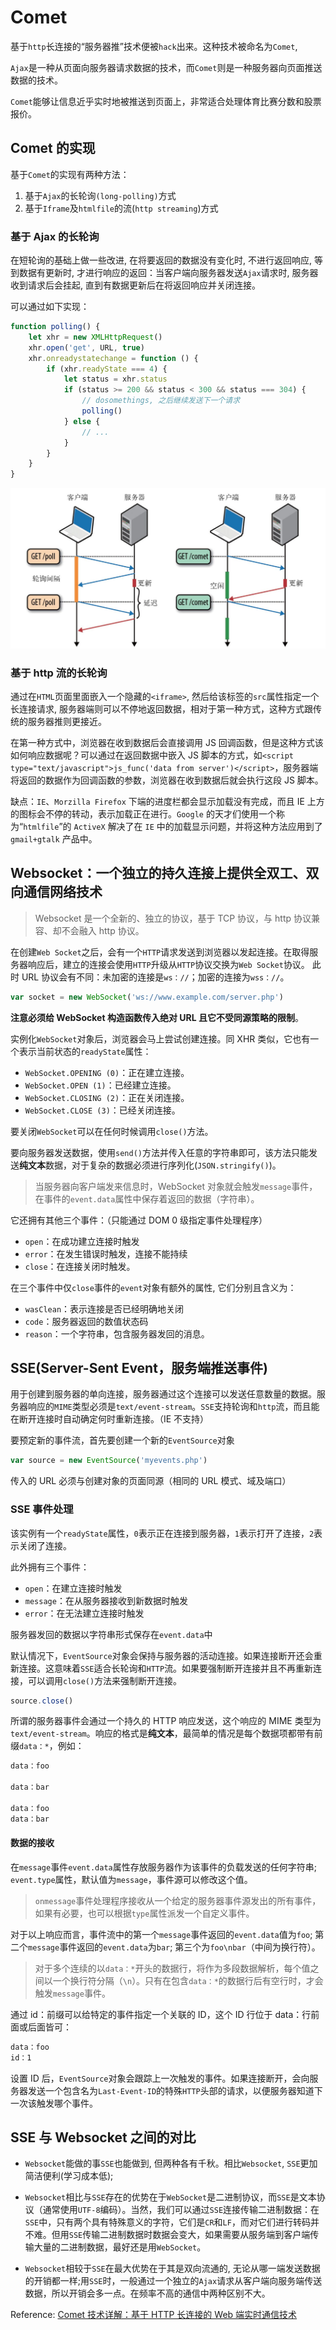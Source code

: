# Comet

基于`http`长连接的“服务器推”技术便被`hack`出来。这种技术被命名为`Comet`,

`Ajax`是一种从页面向服务器请求数据的技术，而`Comet`则是一种服务器向页面推送数据的技术。

`Comet`能够让信息近乎实时地被推送到页面上，非常适合处理体育比赛分数和股票报价。

## Comet 的实现

基于`Comet`的实现有两种方法：

1. 基于`Ajax`的长轮询`(long-polling)`方式
2. 基于`Iframe`及`htmlfile`的流(`http streaming`)方式

### 基于 Ajax 的长轮询

在短轮询的基础上做一些改进, 在将要返回的数据没有变化时, 不进行返回响应, 等到数据有更新时, 才进行响应的返回：当客户端向服务器发送`Ajax`请求时, 服务器收到请求后会挂起, 直到有数据更新后在将返回响应并关闭连接。

可以通过如下实现：

```js
function polling() {
    let xhr = new XMLHttpRequest()
    xhr.open('get', URL, true)
    xhr.onreadystatechange = function () {
        if (xhr.readyState === 4) {
            let status = xhr.status
            if (status >= 200 && status < 300 && status === 304) {
                // dosomethings, 之后继续发送下一个请求
                polling()
            } else {
                // ...
            }
        }
    }
}
```

![基于Ajax的长轮询与短轮询在时间上的区别](../img/diff.jpg)

### 基于 http 流的长轮询

通过在`HTML`页面里面嵌入一个隐藏的`<iframe>`, 然后给该标签的`src`属性指定一个长连接请求, 服务器端则可以不停地返回数据，相对于第一种方式，这种方式跟传统的服务器推则更接近。

在第一种方式中，浏览器在收到数据后会直接调用 JS 回调函数，但是这种方式该如何响应数据呢？可以通过在返回数据中嵌入 JS 脚本的方式，如`<script type="text/javascript">js_func('data from server')</script>`，服务器端将返回的数据作为回调函数的参数，浏览器在收到数据后就会执行这段 JS 脚本。

缺点：`IE`、`Morzilla Firefox` 下端的进度栏都会显示加载没有完成，而且 IE 上方的图标会不停的转动，表示加载正在进行。`Google` 的天才们使用一个称为“`htmlfile`”的 `ActiveX` 解决了在 `IE` 中的加载显示问题，并将这种方法应用到了 `gmail+gtalk` 产品中。

## Websocket：一个独立的持久连接上提供全双工、双向通信网络技术

> Websocket 是一个全新的、独立的协议，基于 TCP 协议，与 http 协议兼容、却不会融入 http 协议。

在创建`Web Socket`之后，会有一个`HTTP`请求发送到浏览器以发起连接。在取得服务器响应后，建立的连接会使用`HTTP`升级从`HTTP`协议交换为`Web Socket`协议。
此时 URL 协议会有不同：未加密的连接是`ws：//`；加密的连接为`wss：//`。

```js
var socket = new WebSocket('ws://www.example.com/server.php')
```

**注意必须给 WebSocket 构造函数传入绝对 URL 且它不受同源策略的限制**。

实例化`WebSocket`对象后，浏览器会马上尝试创建连接。同 XHR 类似，它也有一个表示当前状态的`readyState`属性：

-   `WebSocket.OPENING (0)`：正在建立连接。
-   `WebSocket.OPEN (1)`：已经建立连接。
-   `WebSocket.CLOSING (2)`：正在关闭连接。
-   `WebSocket.CLOSE (3)`：已经关闭连接。

要关闭`WebSocket`可以在任何时候调用`close()`方法。

要向服务器发送数据，使用`send()`方法并传入任意的字符串即可，该方法只能发送**纯文本**数据，对于复杂的数据必须进行序列化(`JSON.stringify()`)。

> 当服务器向客户端发来信息时，WebSocket 对象就会触发`message`事件，在事件的`event.data`属性中保存着返回的数据（字符串）。

它还拥有其他三个事件：（只能通过 DOM 0 级指定事件处理程序）

-   `open`：在成功建立连接时触发
-   `error`：在发生错误时触发，连接不能持续
-   `close`：在连接关闭时触发。

在三个事件中仅`close`事件的`event`对象有额外的属性, 它们分别且含义为：

-   `wasClean`：表示连接是否已经明确地关闭
-   `code`：服务器返回的数值状态码
-   `reason`：一个字符串，包含服务器发回的消息。

## SSE(Server-Sent Event，服务端推送事件)

用于创建到服务器的单向连接，服务器通过这个连接可以发送任意数量的数据。服务器响应的`MIME`类型必须是`text/event-stream`。`SSE`支持轮询和`http`流，而且能在断开连接时自动确定何时重新连接。（IE 不支持）

要预定新的事件流，首先要创建一个新的`EventSource`对象

```js
var source = new EventSource('myevents.php')
```

传入的 URL 必须与创建对象的页面同源（相同的 URL 模式、域及端口）

### SSE 事件处理

该实例有一个`readyState`属性，`0`表示正在连接到服务器，`1`表示打开了连接，`2`表示关闭了连接。

此外拥有三个事件：

-   `open`：在建立连接时触发
-   `message`：在从服务器接收到新数据时触发
-   `error`：在无法建立连接时触发

服务器发回的数据以字符串形式保存在`event.data`中

默认情况下，`EventSource`对象会保持与服务器的活动连接。如果连接断开还会重新连接。这意味着`SSE`适合长轮询和`HTTP`流。如果要强制断开连接并且不再重新连接，可以调用`close()`方法来强制断开连接。

```js
source.close()
```

所谓的服务器事件会通过一个持久的 HTTP 响应发送，这个响应的 MIME 类型为`text/event-stream`。响应的格式是**纯文本**，最简单的情况是每个数据项都带有前缀`data：*`，例如：

```js
data：foo

data：bar

data：foo
data：bar
```

#### 数据的接收

在`message`事件`event.data`属性存放服务器作为该事件的负载发送的任何字符串; `event.type`属性，默认值为`message`，事件源可以修改这个值。

> `onmessage`事件处理程序接收从一个给定的服务器事件源发出的所有事件，如果有必要，也可以根据`type`属性派发一个自定义事件。

对于以上响应而言，事件流中的第一个`message`事件返回的`event.data`值为`foo`; 第二个`message`事件返回的`event.data`为`bar`; 第三个为`foo\nbar`（中间为换行符）。

> 对于多个连续的以`data：*`开头的数据行，将作为多段数据解析，每个值之间以一个换行符分隔（`\n`）。只有在包含`data：*`的数据行后有空行时，才会触发`message`事件。

通过 id：前缀可以给特定的事件指定一个关联的 ID，这个 ID 行位于 data：行前面或后面皆可：

```js
data：foo
id：1
```

设置 ID 后，`EventSource`对象会跟踪上一次触发的事件。如果连接断开，会向服务器发送一个包含名为`Last-Event-ID`的特殊`HTTP`头部的请求，以便服务器知道下一次该触发哪个事件。

## SSE 与 Websocket 之间的对比

-   `Websocket`能做的事`SSE`也能做到, 但两种各有千秋。相比`Websocket`, `SSE`更加简洁便利(学习成本低);

-   `Websocket`相比与`SSE`存在的优势在于`WebSocket`是二进制协议，而`SSE`是文本协议（通常使用`UTF-8`编码）。当然，我们可以通过`SSE`连接传输二进制数据：在`SSE`中，只有两个具有特殊意义的字符，它们是`CR`和`LF`，而对它们进行转码并不难。但用`SSE`传输二进制数据时数据会变大，如果需要从服务端到客户端传输大量的二进制数据，最好还是用`WebSocket`。

-   `Websocket`相较于`SSE`在最大优势在于其是双向流通的, 无论从哪一端发送数据的开销都一样;用`SSE`时，一般通过一个独立的`Ajax`请求从客户端向服务端传送数据，所以开销会多一点。在频率不高的通信中两种区别不大。

Reference:
[Comet 技术详解：基于 HTTP 长连接的 Web 端实时通信技术](http://www.52im.net/thread-334-1-1.html)
